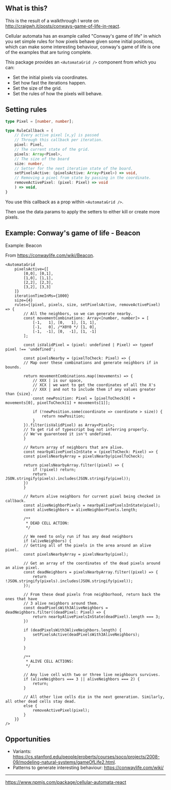 ## What is this?

This is the result of a walkthrough I wrote on <http://craigwh.it/posts/conways-game-of-life-in-react>.

Cellular automata has an example called "Conway's game of life" in which you set simple rules for how pixels behave given some initial positions, which can make some interesting behaviour, conway's game of life is one of the examples that are turing complete.

This package provides an `<AutomataGrid />` component from which you can:

- Set the initial pixels via coordinates.
- Set how fast the iterations happen.
- Set the size of the grid.
- Set the rules of how the pixels will behave.

## Setting rules

```ts
type Pixel = [number, number];

type RuleCallback = (
    // Every active pixel [x,y] is passed
    // Through this callback per iteration.
    pixel: Pixel,
    // The current state of the grid.
    pixels: Array<Pixel>,
    // The size of the board
    size: number,
    // Setter for the next iteration state of the board.
    setPixelsActive: (pixelsActive: Array<Pixel>) => void,
    // Removing a pixel from state by passing in the coordinate.
    removeActivePixel: (pixel: Pixel) => void
    ) => void,
}
```

You use this callback as a prop within `<AutomataGrid />`.

Then use the data params to apply the setters to either kill or create more pixels.

## Example: Conway's game of life - Beacon

Example: Beacon

From <https://conwaylife.com/wiki/Beacon>.

```tsx
<AutomataGrid
    pixelsActive={[
        [0,0], [0,1],
        [1,0], [1,1],
        [2,2], [2,3],
        [3,2], [3,3]
    ]}
    iterationTimeInMs={1000}
    size={4}
    rules={(pixel, pixels, size, setPixelsActive, removeActivePixel) => {
        // All the neighbors, so we can generate nearby.
        const movementCombinations: Array<[number, number]> = [
            [-1,   1], [0,   1], [1, 1],
            [-1,   0], /*X0Y0 */ [1, 0],
            [-1,  -1], [0,  -1], [1, -1]
        ];
    
        const isValidPixel = (pixel: undefined | Pixel) => typeof pixel !== 'undefined';    

        const pixelsNearby = (pixelToCheck: Pixel) => {
        // Map over these combinations and generate neighbors if in bounds.
        
        return movementCombinations.map((movements) => {
            // XXX | is our space,
            // XCX | we want to get the coordinates of all the X's
            // XXX | and not to include them if any values greater than {size}.
            const newPosition: Pixel = [pixelToCheck[0] + movements[0], pixelToCheck[1] + movements[1]];
    
            if (!newPosition.some(coordinate => coordinate > size)) {
                return newPosition;
            }
        }).filter(isValidPixel) as Array<Pixel>; 
        // To get rid of typescript bug not inferring properly.
        // We've guarenteed it isn't undefined.
        }
    
        // Return array of neighbors that are alive.
        const nearbyAlivePixelsInState = (pixelToCheck: Pixel) => {
        const pixelsNearbyArray = pixelsNearby(pixelToCheck);
    
        return pixelsNearbyArray.filter((pixel) => {
            if (!pixel) return;
            return JSON.stringify(pixels).includes(JSON.stringify(pixel));
        })
        }
    
        // Return alive neighbors for current pixel being checked in callback.
        const aliveNeighborPixels = nearbyAlivePixelsInState(pixel);
        const aliveNeighbors = aliveNeighborPixels.length;
    
        /**
         * DEAD CELL ACTION: 
         */
    
        // We need to only run if has any dead neighbors
        if (aliveNeighbors) {
        // Getting all of the pixels in the area around an alive pixel.
        const pixelsNearbyArray = pixelsNearby(pixel);
    
        // Get an array of the coordinates of the dead pixels around an alive pixel.
        const deadNeighbors = pixelsNearbyArray.filter((pixel) => {
            return !JSON.stringify(pixels).includes(JSON.stringify(pixel));
        });
    
        // From these dead pixels from neighborhood, return back the ones that have
        // 3 alive neighbors around them.
        const deadPixelsWith3AliveNeighbors = deadNeighbors.filter((deadPixel: Pixel) => {
            return nearbyAlivePixelsInState(deadPixel).length === 3;
        })
    
        if (deadPixelsWith3AliveNeighbors.length) {
            setPixelsActive(deadPixelsWith3AliveNeighbors);
        }
    
        }
    
        /**
         * ALIVE CELL ACTIONS: 
         */
    
        // Any live cell with two or three live neighbours survives.
        if (aliveNeighbors === 3 || aliveNeighbors === 2) {
            return;
        }
    
        // All other live cells die in the next generation. Similarly, all other dead cells stay dead.
        else {
            removeActivePixel(pixel);
        }
    }}
/>
```

## Opportunities

- Variants: <https://cs.stanford.edu/people/eroberts/courses/soco/projects/2008-09/modeling-natural-systems/gameOfLife2.html>.
- Patterns to generate interesting behaviour: <https://conwaylife.com/wiki/>

---

https://www.npmjs.com/package/cellular-automata-react